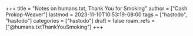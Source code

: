+++
title = "Notes on humans.txt, Thank You for Smoking"
author = ["Cash Prokop-Weaver"]
lastmod = 2023-11-10T10:53:19-08:00
tags = ["hastodo", "hastodo"]
categories = ["hastodo"]
draft = false
roam_refs = ["@humans.txtThankYouSmoking"]
+++
